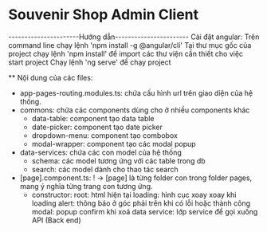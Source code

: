 # Souvenir Shop Admin Client
----------------------Hướng dẫn-----------------------
Cài đặt angular: Trên command line chạy lệnh 'npm install -g @angular/cli'
Tại thư mục gốc của project chạy lệnh 'npm install' để import các thư viện cần thiết cho việc start project
Chạy lệnh 'ng serve' để chạy project



** Nội dung của các files:
  * app-pages-routing.modules.ts: chứa cấu hình url trên giao diện của hệ thống.
  * commons: chứa các components dùng cho ở nhiều components khác
    * data-table: component tạo data table
    * date-picker: component tạo date picker
    * dropdown-menu: component tạo combobox
    * modal-wrapper: component tạo các modal popup
  * data-services: chứa các con model của hệ thống
    * schema: các model tương ứng với các table trong db
    * search: các model dành cho thao tác search
  * [page].component.ts:
    ! -> [page] là từng folder con trong folder pages, mang ý nghĩa từng trang con tương ứng.
    * constructor:
        root: html hiện tại
        loading: hình cục xoay xoay khi loading
        alert: thông báo ở góc phải trên khi có lỗi hoặc thành công
        modal: popup confirm khi xoá data
        service: lớp service để gọi xuống API (Back end)
